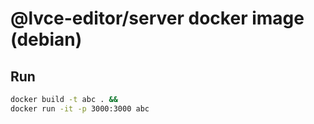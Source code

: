 # @lvce-editor/server docker image (debian)

## Run

```sh
docker build -t abc . &&
docker run -it -p 3000:3000 abc
```
